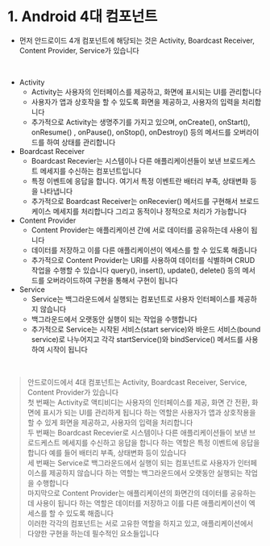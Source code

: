 # 1. Android 4대 컴포넌트

* 먼저 안드로이드 4개 컴포넌트에 해당되는 것은 Activity, Boardcast Receiver, Content Provider, Service가 있습니다

<br>

* Activity
  * Activity는 사용자의 인터페이스를 제공하고, 화면에 표시되는 UI를 관리합니다
  * 사용자가 앱과 상호작을 할 수 있도록 화면을 제공하고, 사용자의 입력을 처리합니다
  * 추가적으로 Activity는 생명주기를 가지고 있으며, onCreate(), onStart(), onResume() , onPause(), onStop(), onDestroy() 등의 메서드를 오버라이드를 하여 상태를 관리합니다
* Boardcast Receiver
  * Boardcast Recevier는 시스템이나 다른 애플리케이션들이 보낸 브로드케스트 메세지를 수신하는 컴포넌트입니다
  * 특정 이벤트에 응답을 합니다. 여기서 특정 이벤트란 배터리 부족, 상태변화 등을 나타냅니다
  * 추가적으로 Boardcast Receiver는 onRecevier() 메서드를 구현해서 브로드케이스 메세지를 처리합니다 그리고 동적이나 정적으로 처리가 가능합니다
* Content Provider
  * Content Provider는 애플리케이션 간에 서로 데이터를 공유하는데 사용이 됩니다
  * 데이터를 저장하고 이를 다른 애플리케이션이 엑세스를 할 수 있도록 해줍니다
  * 추가적으로 Content Provider는 URI를 사용하여 데이터를 식별하며 CRUD 작업을 수행할 수 있습니다 query(), insert(), update(), delete() 등의 메서드를 오버라이드하여 구현을 통해서 구현이 됩니다
* Service
  * Service는 백그라운드에서 실행되는 컴포넌트로 사용자 인터페이스를 제공하지 않습니다
  * 백그라운드에서 오랫동안 실행이 되는 작업을 수행합니다
  * 추가적으로 Service는 시작된 서비스(start service)와 바운드 서비스(bound service)로 나누어지고 각각 startService()와 bindService() 메서드를 사용하여 시작이 됩니다

<br>

> 안드로이드에서 4대 컴포넌트는 Activity, Boardcast Receiver, Service, Content Provider가 있습니다   
> 첫 번째는 Activity로 액티비디는 사용자의 인터페이스를 제공, 화면 간 전환, 화면에 표시가 되는 UI를 관리하게 됩니다 하는 역할은 사용자가 앱과 상호작용을 할 수 있게 화면을 제공하고, 사용자의 입력을 처리합니다   
> 두 번째는 Boardcast Recevier로 시스템이나 다른 애플리케이션들이 보낸 브로드케스트 메세지를 수신하고 응답을 합니다 하는 역할은 특정 이벤트에 응답을 합니다 예를 들어 배터리 부족, 상태변화 등이 있습니다   
> 세 번째는 Service로 백그라운드에서 실행이 되는 컴포넌트로 사용자가 인터페이스를 제공하지 않습니다 하는 역할는 백그라운드에서 오랫동안 실행되는 작업을 수행합니다   
> 마지막으로 Content Provider는 애플리케이션의 화면간의 데이터를 공유하는데 사용이 됩니다 하는 역할은 데이터를 저장하고 이를 다른 애플리케이션이 엑세스를 할 수 있도록 해줍니다   
> 이러한 각각의 컴포넌트는 서로 고유한 역할을 하지고 있고, 애플리케이션에서 다양한 구현을 하는데 필수적인 요소들입니다   